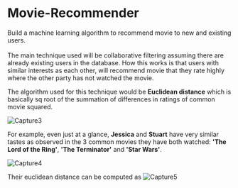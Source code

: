# Movie-Recommender
Build a machine learning algorithm to recommend movie to new and existing users.<br><br>
The main technique used will be collaborative filtering assuming there are already existing users in the database.
How this works is that users with similar interests as each other, will recommend movie that they rate highly where the other party has not watched the movie. 

The algorithm used for this technique would be <strong>Euclidean distance</strong> which is basically sq root of the summation of differences in ratings of common movie squared.

![Capture3](https://github.com/chingjie98/Movie-Recommender/assets/35895182/4ff18a2b-5f10-4cc7-b60e-9178cefb6b08)


For example, even just at a glance, <strong>Jessica</strong> and <strong>Stuart</strong> have very similar tastes as observed in the 3 common movies they have both watched:
<strong>'The Lord of the Ring'</strong>, <strong>'The Terminator'</strong> and <strong>'Star Wars'</strong>. 

![Capture4](https://github.com/chingjie98/Movie-Recommender/assets/35895182/23e12940-2943-4f4d-97ef-b71bf3157731)

Their euclidean distance can be computed as 
![Capture5](https://github.com/chingjie98/Movie-Recommender/assets/35895182/16aed434-9d33-4387-93b3-f8f9afe113c7)
